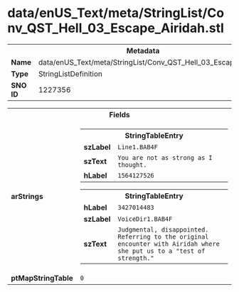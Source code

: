<h1>data/enUS_Text/meta/StringList/Conv_QST_Hell_03_Escape_Airidah.stl</h1><table><tr><th colspan="100%">Metadata</th></tr><tr><td><b>Name</b></td><td>data/enUS_Text/meta/StringList/Conv_QST_Hell_03_Escape_Airidah.stl</td></tr><tr><td><b>Type</b></td><td>StringListDefinition</td></tr><tr><td><b>SNO ID</b></td><td>1227356</td></tr></table>

<table><tr><th colspan="100%">Fields</th></tr><tr><td><b>arStrings</b></td><td><table><tr><th colspan="100%">StringTableEntry</th></tr><tr><td><b>szLabel</b></td><td><code>Line1.BAB4F</code></td></tr><tr><td><b>szText</b></td><td><code>You are not as strong as I thought.</code></td></tr><tr><td><b>hLabel</b></td><td><code>1564127526</code></td></tr></table>


<table><tr><th colspan="100%">StringTableEntry</th></tr><tr><td><b>hLabel</b></td><td><code>3427014483</code></td></tr><tr><td><b>szLabel</b></td><td><code>VoiceDir1.BAB4F</code></td></tr><tr><td><b>szText</b></td><td><code>Judgmental, disappointed. Referring to the original encounter with Airidah where she put us to a "test of strength."</code></td></tr></table>


</td></tr><tr><td><b>ptMapStringTable</b></td><td><code>0</code></td></tr></table>

